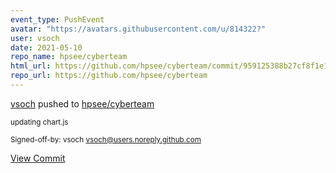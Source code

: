 ```yaml
---
event_type: PushEvent
avatar: "https://avatars.githubusercontent.com/u/814322?"
user: vsoch
date: 2021-05-10
repo_name: hpsee/cyberteam
html_url: https://github.com/hpsee/cyberteam/commit/959125388b27cf8f1e1c098f77b5d77e537c3c94
repo_url: https://github.com/hpsee/cyberteam
---
```


<a href='https://github.com/vsoch' target='_blank'>vsoch</a> pushed to <a href='https://github.com/hpsee/cyberteam' target='_blank'>hpsee/cyberteam</a>

<small>updating chart.js

Signed-off-by: vsoch <vsoch@users.noreply.github.com></small>

<a href='https://github.com/hpsee/cyberteam/commit/959125388b27cf8f1e1c098f77b5d77e537c3c94' target='_blank'>View Commit</a>